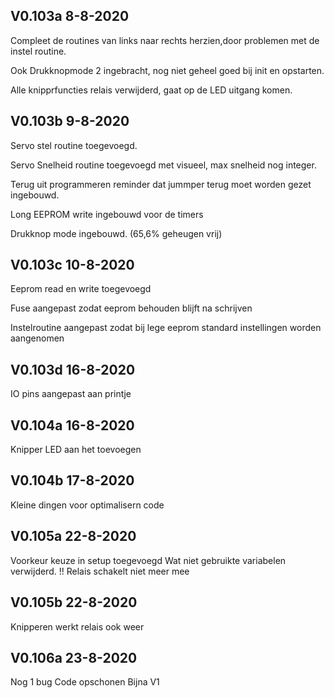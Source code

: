 ## V0.103a  8-8-2020

Compleet de routines van links naar rechts herzien,door problemen met de instel routine.

Ook Drukknopmode 2 ingebracht, nog niet geheel goed bij init en opstarten.

Alle knipprfuncties relais verwijderd, gaat  op de LED uitgang komen.

## V0.103b 9-8-2020

Servo stel routine toegevoegd.

Servo Snelheid routine toegevoegd met visueel, max snelheid nog integer.

Terug uit programmeren reminder dat jummper terug moet worden gezet ingebouwd.

Long EEPROM write ingebouwd voor de timers

Drukknop mode ingebouwd. (65,6% geheugen vrij)

## V0.103c 10-8-2020

Eeprom read en write toegevoegd

Fuse aangepast zodat eeprom behouden blijft na schrijven

Instelroutine aangepast zodat bij lege eeprom standard instellingen worden aangenomen

## V0.103d 16-8-2020

IO pins aangepast aan printje

## V0.104a 16-8-2020

Knipper LED aan het toevoegen

## V0.104b 17-8-2020

Kleine dingen voor optimalisern code

## V0.105a 22-8-2020

Voorkeur keuze in setup toegevoegd
Wat niet gebruikte variabelen verwijderd.
!! Relais schakelt niet meer mee

## V0.105b 22-8-2020

Knipperen werkt relais ook weer

## V0.106a 23-8-2020

Nog 1 bug
Code opschonen
Bijna V1






